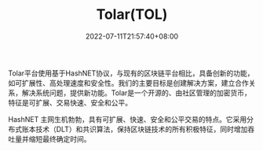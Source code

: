 ﻿---
weight: 
title: "Tolar(TOL)"
description: "Tolar平台使用基于HashNET协议，与现有的区块链平台相比，具备创新的功能，如可扩展性、高处理速度和安全性"
date: 2022-07-11T21:57:40+08:00
lastmod: 2022-07-11T16:45:40+08:00
draft: false
authors: ["浮尘"]
featuredImage: "tolartol.webp"
link: "https://www.tolar.io/"
tags: ["数字代币","Tolar(TOL)"]
categories: ["navigation"]
navigation: ["数字代币"]
lightgallery: true
toc: true
pinned: false
recommend: false
recommend1: false
---
Tolar平台使用基于HashNET协议，与现有的区块链平台相比，具备创新的功能，如可扩展性、高处理速度和安全性。我们的主要目标是创建解决方案，建立合作关系，解决系统问题，提供新功能。Tolar是一个开源的、由社区管理的加密货币，特征是可扩展、交易快速、安全和公平。

HashNET 主网生机勃勃，具有可扩展、快速、安全和公平交易的特点。它采用分布式账本技术（DLT）和共识算法，保持区块链技术的所有积极特征，同时增加吞吐量并缩短最终确定时间。